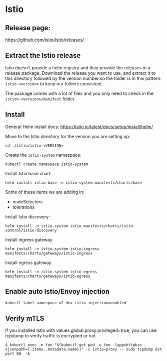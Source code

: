 # Istio

## Release page:
https://github.com/istio/istio/releases/

## Extract the Istio release
Istio doesn't provide a helm registry and they provide the releases in a release package.  Download the release
you want to use, and extract it to this directory followed by the version number so the folder is 
in this pattern: `istio-<version>` to keep our folders consistent.

The package comes with a lot of files and you only need to check in the `istion-<version>/manifest` folder.

## Install
General Helm install docs: https://istio.io/latest/docs/setup/install/helm/

Move to the Istio directory for the version you are setting up:
```
cd ./istio/istio-<VERSION>
```

Create the `istio-system` namespace:
```
kubectl create namespace istio-system
```

Install Istio base chart:
```
helm install istio-base -n istio-system manifests/charts/base
```

Some of these items we are adding in:
* nodeSelectors
* tolerations

Install Istio discovery:
```
helm install -n istio-system istio manifests/charts/istio-control/istio-discovery
```

Install ingress gateway
```
helm install -n istio-system istio-ingress manifests/charts/gateways/istio-ingress
```

Install egress gateway
```
helm install -n istio-system istio-egress manifests/charts/gateways/istio-egress
```

## Enable auto Istio/Envoy injection

```
kubectl label namespace x2-dev istio-injection=enabled
```

## Verify mTLS
If you installed Istio with values.global.proxy.privileged=true, you can use tcpdump to verify traffic is encrypted or not.

```
$ kubectl exec -n foo "$(kubectl get pod -n foo -lapp=httpbin -ojsonpath={.items..metadata.name})" -c istio-proxy -- sudo tcpdump dst port 80  -A
```
